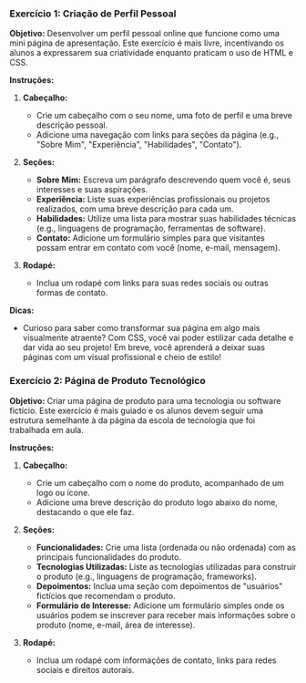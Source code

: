 ### Exercício 1: Criação de Perfil Pessoal

**Objetivo:**
Desenvolver um perfil pessoal online que funcione como uma mini página de apresentação. Este exercício é mais livre, incentivando os alunos a expressarem sua criatividade enquanto praticam o uso de HTML e CSS.

**Instruções:**
1. **Cabeçalho:**
   - Crie um cabeçalho com o seu nome, uma foto de perfil e uma breve descrição pessoal.
   - Adicione uma navegação com links para seções da página (e.g., "Sobre Mim", "Experiência", "Habilidades", "Contato").

2. **Seções:**
   - **Sobre Mim:** Escreva um parágrafo descrevendo quem você é, seus interesses e suas aspirações.
   - **Experiência:** Liste suas experiências profissionais ou projetos realizados, com uma breve descrição para cada um.
   - **Habilidades:** Utilize uma lista para mostrar suas habilidades técnicas (e.g., linguagens de programação, ferramentas de software).
   - **Contato:** Adicione um formulário simples para que visitantes possam entrar em contato com você (nome, e-mail, mensagem).

3. **Rodapé:**
   - Inclua um rodapé com links para suas redes sociais ou outras formas de contato.

**Dicas:**
- Curioso para saber como transformar sua página em algo mais visualmente atraente? Com CSS, você vai poder estilizar cada detalhe e dar vida ao seu projeto! Em breve, você aprenderá a deixar suas páginas com um visual profissional e cheio de estilo!


### Exercício 2: Página de Produto Tecnológico

**Objetivo:**
Criar uma página de produto para uma tecnologia ou software fictício. Este exercício é mais guiado e os alunos devem seguir uma estrutura semelhante à da página da escola de tecnologia que foi trabalhada em aula.

**Instruções:**
1. **Cabeçalho:**
   - Crie um cabeçalho com o nome do produto, acompanhado de um logo ou ícone.
   - Adicione uma breve descrição do produto logo abaixo do nome, destacando o que ele faz.

2. **Seções:**
   - **Funcionalidades:** Crie uma lista (ordenada ou não ordenada) com as principais funcionalidades do produto.
   - **Tecnologias Utilizadas:** Liste as tecnologias utilizadas para construir o produto (e.g., linguagens de programação, frameworks).
   - **Depoimentos:** Inclua uma seção com depoimentos de "usuários" fictícios que recomendam o produto. 
   - **Formulário de Interesse:** Adicione um formulário simples onde os usuários podem se inscrever para receber mais informações sobre o produto (nome, e-mail, área de interesse).

3. **Rodapé:**
   - Inclua um rodapé com informações de contato, links para redes sociais e direitos autorais.
